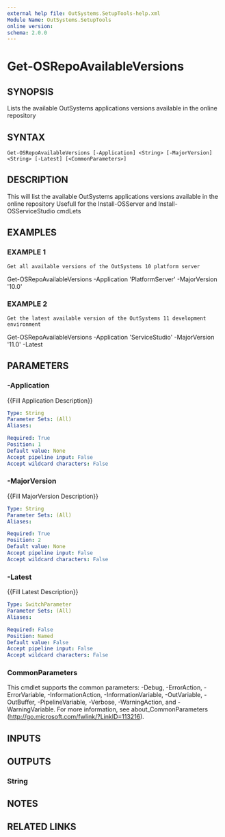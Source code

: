 ```yaml
---
external help file: OutSystems.SetupTools-help.xml
Module Name: OutSystems.SetupTools
online version:
schema: 2.0.0
---
```


# Get-OSRepoAvailableVersions

## SYNOPSIS
Lists the available OutSystems applications versions available in the online repository

## SYNTAX

```
Get-OSRepoAvailableVersions [-Application] <String> [-MajorVersion] <String> [-Latest] [<CommonParameters>]
```

## DESCRIPTION
This will list the available OutSystems applications versions available in the online repository
Usefull for the Install-OSServer and Install-OSServiceStudio cmdLets

## EXAMPLES

### EXAMPLE 1
```
Get all available versions of the OutSystems 10 platform server
```

Get-OSRepoAvailableVersions -Application 'PlatformServer' -MajorVersion '10.0'

### EXAMPLE 2
```
Get the latest available version of the OutSystems 11 development environment
```

Get-OSRepoAvailableVersions -Application 'ServiceStudio' -MajorVersion '11.0' -Latest

## PARAMETERS

### -Application
{{Fill Application Description}}

```yaml
Type: String
Parameter Sets: (All)
Aliases:

Required: True
Position: 1
Default value: None
Accept pipeline input: False
Accept wildcard characters: False
```

### -MajorVersion
{{Fill MajorVersion Description}}

```yaml
Type: String
Parameter Sets: (All)
Aliases:

Required: True
Position: 2
Default value: None
Accept pipeline input: False
Accept wildcard characters: False
```

### -Latest
{{Fill Latest Description}}

```yaml
Type: SwitchParameter
Parameter Sets: (All)
Aliases:

Required: False
Position: Named
Default value: False
Accept pipeline input: False
Accept wildcard characters: False
```

### CommonParameters
This cmdlet supports the common parameters: -Debug, -ErrorAction, -ErrorVariable, -InformationAction, -InformationVariable, -OutVariable, -OutBuffer, -PipelineVariable, -Verbose, -WarningAction, and -WarningVariable.
For more information, see about_CommonParameters (http://go.microsoft.com/fwlink/?LinkID=113216).

## INPUTS

## OUTPUTS

### String
## NOTES

## RELATED LINKS
